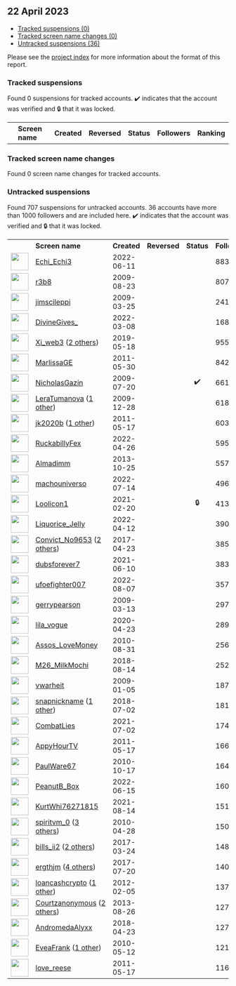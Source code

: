 ## 22 April 2023

* [Tracked suspensions (0)](#tracked-suspensions)
* [Tracked screen name changes (0)](#tracked-screen-name-changes)
* [Untracked suspensions (36)](#untracked-suspensions)

Please see the [project index](https://github.com/travisbrown/twitter-watch) for more information about the format of this report.

### Tracked suspensions

Found 0 suspensions for tracked accounts.
  ✔️ indicates that the account was verified and 🔒 that it was locked.

<table>
    <tr>
        <th></th>
        <th align="left">Screen name</th>
        <th align="left">Created</th>
        <th align="left">Reversed</th>
        <th align="left">Status</th>
        <th align="left">Followers</th>
        <th align="left">Ranking</th></tr>
    </tr></table>

### Tracked screen name changes

Found 0 screen name changes for tracked accounts.

### Untracked suspensions

Found 707 suspensions for untracked accounts.
36 accounts have more than 1000 followers and are included here.
  ✔️ indicates that the account was verified and 🔒 that it was locked.

<table>
    <tr>
        <th></th>
        <th align="left">Screen name</th>
        <th align="left">Created</th>
        <th align="left">Reversed</th>
        <th align="left">Status</th>
        <th align="left">Followers</th>
    </tr>
        <tr>
            <td><a href="https://twitter.com/intent/user?user_id=1535652111903780864">
                <img src="https://pbs.twimg.com/profile_images/1591347998340308992/hkDjoaYL_normal.jpg" width="40px" height="40px" align="center"/></a>
            </td>
            <td>
                <a href="https://twitter.com/Echi_Echi3">Echi_Echi3</a></td>
            <td>2022-06-11</td>
            <td></td>
            <td align="center"></td>
            <td>88385</td>
        </tr>
        <tr>
            <td><a href="https://twitter.com/intent/user?user_id=68143896">
                <img src="https://pbs.twimg.com/profile_images/1463375794185838593/UEZQg5TP_normal.jpg" width="40px" height="40px" align="center"/></a>
            </td>
            <td>
                <a href="https://twitter.com/r3b8">r3b8</a></td>
            <td>2009-08-23</td>
            <td></td>
            <td align="center"></td>
            <td>80740</td>
        </tr>
        <tr>
            <td><a href="https://twitter.com/intent/user?user_id=26426586">
                <img src="https://pbs.twimg.com/profile_images/1360851758407327745/lsD-FTkZ_normal.jpg" width="40px" height="40px" align="center"/></a>
            </td>
            <td>
                <a href="https://twitter.com/jimscileppi">jimscileppi</a></td>
            <td>2009-03-25</td>
            <td></td>
            <td align="center"></td>
            <td>24151</td>
        </tr>
        <tr>
            <td><a href="https://twitter.com/intent/user?user_id=1501263414060060674">
                <img src="https://pbs.twimg.com/profile_images/1594466900662272002/2E_Dh6Mn_normal.jpg" width="40px" height="40px" align="center"/></a>
            </td>
            <td>
                <a href="https://twitter.com/DivineGives_">DivineGives_</a></td>
            <td>2022-03-08</td>
            <td></td>
            <td align="center"></td>
            <td>16808</td>
        </tr>
        <tr>
            <td><a href="https://twitter.com/intent/user?user_id=1129683600931205121">
                <img src="https://pbs.twimg.com/profile_images/1595929896710184960/SHaTddD2_normal.jpg" width="40px" height="40px" align="center"/></a>
            </td>
            <td>
                <a href="https://twitter.com/Xi_web3">Xi_web3</a>&nbsp;(<a href="https://api.memory.lol/v1/tw/id/1129683600931205121">2 others</a>)&nbsp;</td>
            <td>2019-05-18</td>
            <td></td>
            <td align="center"></td>
            <td>9550</td>
        </tr>
        <tr>
            <td><a href="https://twitter.com/intent/user?user_id=307758511">
                <img src="https://pbs.twimg.com/profile_images/2761954205/94dc041bbd74b1f8c36fd806fc650640_normal.jpeg" width="40px" height="40px" align="center"/></a>
            </td>
            <td>
                <a href="https://twitter.com/MarlissaGE">MarlissaGE</a></td>
            <td>2011-05-30</td>
            <td></td>
            <td align="center"></td>
            <td>8421</td>
        </tr>
        <tr>
            <td><a href="https://twitter.com/intent/user?user_id=58587591">
                <img src="https://pbs.twimg.com/profile_images/1023438615983075333/EYnqcFYG_normal.jpg" width="40px" height="40px" align="center"/></a>
            </td>
            <td>
                <a href="https://twitter.com/NicholasGazin">NicholasGazin</a></td>
            <td>2009-07-20</td>
            <td></td>
            <td align="center">✔️</td>
            <td>6612</td>
        </tr>
        <tr>
            <td><a href="https://twitter.com/intent/user?user_id=99954579">
                <img src="https://pbs.twimg.com/profile_images/1579785416315752449/XSa0Ine4_normal.jpg" width="40px" height="40px" align="center"/></a>
            </td>
            <td>
                <a href="https://twitter.com/LeraTumanova">LeraTumanova</a>&nbsp;(<a href="https://api.memory.lol/v1/tw/id/99954579">1 other</a>)&nbsp;</td>
            <td>2009-12-28</td>
            <td></td>
            <td align="center"></td>
            <td>6180</td>
        </tr>
        <tr>
            <td><a href="https://twitter.com/intent/user?user_id=300055269">
                <img src="https://pbs.twimg.com/profile_images/1335405525371011072/kjkBe1q__normal.jpg" width="40px" height="40px" align="center"/></a>
            </td>
            <td>
                <a href="https://twitter.com/jk2020b">jk2020b</a>&nbsp;(<a href="https://api.memory.lol/v1/tw/id/300055269">1 other</a>)&nbsp;</td>
            <td>2011-05-17</td>
            <td></td>
            <td align="center"></td>
            <td>6033</td>
        </tr>
        <tr>
            <td><a href="https://twitter.com/intent/user?user_id=1519028980048879619">
                <img src="https://pbs.twimg.com/profile_images/1519033217663311879/sY5xLYJ-_normal.jpg" width="40px" height="40px" align="center"/></a>
            </td>
            <td>
                <a href="https://twitter.com/RuckabillyFex">RuckabillyFex</a></td>
            <td>2022-04-26</td>
            <td></td>
            <td align="center"></td>
            <td>5956</td>
        </tr>
        <tr>
            <td><a href="https://twitter.com/intent/user?user_id=2153089943">
                <img src="https://pbs.twimg.com/profile_images/1274312279220203521/LPhqBrEy_normal.jpg" width="40px" height="40px" align="center"/></a>
            </td>
            <td>
                <a href="https://twitter.com/Almadimm">Almadimm</a></td>
            <td>2013-10-25</td>
            <td></td>
            <td align="center"></td>
            <td>5578</td>
        </tr>
        <tr>
            <td><a href="https://twitter.com/intent/user?user_id=1547652365880217600">
                <img src="https://pbs.twimg.com/profile_images/1568737274271092737/2f-Dsfq1_normal.jpg" width="40px" height="40px" align="center"/></a>
            </td>
            <td>
                <a href="https://twitter.com/machouniverso">machouniverso</a></td>
            <td>2022-07-14</td>
            <td></td>
            <td align="center"></td>
            <td>4964</td>
        </tr>
        <tr>
            <td><a href="https://twitter.com/intent/user?user_id=1362925743920078849">
                <img src="https://pbs.twimg.com/profile_images/1598269273344036864/TNmUHjDz_normal.jpg" width="40px" height="40px" align="center"/></a>
            </td>
            <td>
                <a href="https://twitter.com/Loolicon1">Loolicon1</a></td>
            <td>2021-02-20</td>
            <td></td>
            <td align="center">🔒</td>
            <td>4130</td>
        </tr>
        <tr>
            <td><a href="https://twitter.com/intent/user?user_id=1513854947380842502">
                <img src="https://pbs.twimg.com/profile_images/1513860039026819073/FQCqaLOG_normal.jpg" width="40px" height="40px" align="center"/></a>
            </td>
            <td>
                <a href="https://twitter.com/Liquorice_Jelly">Liquorice_Jelly</a></td>
            <td>2022-04-12</td>
            <td></td>
            <td align="center"></td>
            <td>3901</td>
        </tr>
        <tr>
            <td><a href="https://twitter.com/intent/user?user_id=855936148404748289">
                <img src="https://pbs.twimg.com/profile_images/1598853363797348353/JDxEeL20_normal.jpg" width="40px" height="40px" align="center"/></a>
            </td>
            <td>
                <a href="https://twitter.com/Convict_No9653">Convict_No9653</a>&nbsp;(<a href="https://api.memory.lol/v1/tw/id/855936148404748289">2 others</a>)&nbsp;</td>
            <td>2017-04-23</td>
            <td></td>
            <td align="center"></td>
            <td>3858</td>
        </tr>
        <tr>
            <td><a href="https://twitter.com/intent/user?user_id=1402813444634599427">
                <img src="https://pbs.twimg.com/profile_images/1538427031150632960/4QT9sQd7_normal.jpg" width="40px" height="40px" align="center"/></a>
            </td>
            <td>
                <a href="https://twitter.com/dubsforever7">dubsforever7</a></td>
            <td>2021-06-10</td>
            <td></td>
            <td align="center"></td>
            <td>3833</td>
        </tr>
        <tr>
            <td><a href="https://twitter.com/intent/user?user_id=1556068534773587968">
                <img src="https://pbs.twimg.com/profile_images/1572290534730760193/BUH4Y8Jx_normal.jpg" width="40px" height="40px" align="center"/></a>
            </td>
            <td>
                <a href="https://twitter.com/ufoefighter007">ufoefighter007</a></td>
            <td>2022-08-07</td>
            <td></td>
            <td align="center"></td>
            <td>3578</td>
        </tr>
        <tr>
            <td><a href="https://twitter.com/intent/user?user_id=24133791">
                <img src="https://pbs.twimg.com/profile_images/583411446349864960/-P5iultk_normal.jpg" width="40px" height="40px" align="center"/></a>
            </td>
            <td>
                <a href="https://twitter.com/gerrypearson">gerrypearson</a></td>
            <td>2009-03-13</td>
            <td></td>
            <td align="center"></td>
            <td>2976</td>
        </tr>
        <tr>
            <td><a href="https://twitter.com/intent/user?user_id=1253255964494565376">
                <img src="https://pbs.twimg.com/profile_images/1312179171251179522/QTjv-gII_normal.jpg" width="40px" height="40px" align="center"/></a>
            </td>
            <td>
                <a href="https://twitter.com/lila_vogue">lila_vogue</a></td>
            <td>2020-04-23</td>
            <td></td>
            <td align="center"></td>
            <td>2893</td>
        </tr>
        <tr>
            <td><a href="https://twitter.com/intent/user?user_id=185171558">
                <img src="https://pbs.twimg.com/profile_images/958792113554149377/-V1riFvF_normal.jpg" width="40px" height="40px" align="center"/></a>
            </td>
            <td>
                <a href="https://twitter.com/Assos_LoveMoney">Assos_LoveMoney</a></td>
            <td>2010-08-31</td>
            <td></td>
            <td align="center"></td>
            <td>2565</td>
        </tr>
        <tr>
            <td><a href="https://twitter.com/intent/user?user_id=1029206453121208320">
                <img src="https://pbs.twimg.com/profile_images/1591867261848940544/H04BaYy9_normal.jpg" width="40px" height="40px" align="center"/></a>
            </td>
            <td>
                <a href="https://twitter.com/M26_MilkMochi">M26_MilkMochi</a></td>
            <td>2018-08-14</td>
            <td></td>
            <td align="center"></td>
            <td>2527</td>
        </tr>
        <tr>
            <td><a href="https://twitter.com/intent/user?user_id=18624160">
                <img src="https://pbs.twimg.com/profile_images/1066904555839836160/y39G4dG5_normal.jpg" width="40px" height="40px" align="center"/></a>
            </td>
            <td>
                <a href="https://twitter.com/vwarheit">vwarheit</a></td>
            <td>2009-01-05</td>
            <td></td>
            <td align="center"></td>
            <td>1872</td>
        </tr>
        <tr>
            <td><a href="https://twitter.com/intent/user?user_id=1013622132176064512">
                <img src="https://pbs.twimg.com/profile_images/1148181895366107136/FodW9mwY_normal.png" width="40px" height="40px" align="center"/></a>
            </td>
            <td>
                <a href="https://twitter.com/snapnickname">snapnickname</a>&nbsp;(<a href="https://api.memory.lol/v1/tw/id/1013622132176064512">1 other</a>)&nbsp;</td>
            <td>2018-07-02</td>
            <td></td>
            <td align="center"></td>
            <td>1819</td>
        </tr>
        <tr>
            <td><a href="https://twitter.com/intent/user?user_id=1411050522132598791">
                <img src="https://pbs.twimg.com/profile_images/1579125347936632832/Up2vIiAu_normal.jpg" width="40px" height="40px" align="center"/></a>
            </td>
            <td>
                <a href="https://twitter.com/CombatLies">CombatLies</a></td>
            <td>2021-07-02</td>
            <td></td>
            <td align="center"></td>
            <td>1749</td>
        </tr>
        <tr>
            <td><a href="https://twitter.com/intent/user?user_id=300028554">
                <img src="https://pbs.twimg.com/profile_images/1368760492/appyhourtv_icon2_normal.png" width="40px" height="40px" align="center"/></a>
            </td>
            <td>
                <a href="https://twitter.com/AppyHourTV">AppyHourTV</a></td>
            <td>2011-05-17</td>
            <td></td>
            <td align="center"></td>
            <td>1664</td>
        </tr>
        <tr>
            <td><a href="https://twitter.com/intent/user?user_id=204013387">
                <img src="https://pbs.twimg.com/profile_images/1368202532372295681/XNWl_oLd_normal.jpg" width="40px" height="40px" align="center"/></a>
            </td>
            <td>
                <a href="https://twitter.com/PaulWare67">PaulWare67</a></td>
            <td>2010-10-17</td>
            <td></td>
            <td align="center"></td>
            <td>1644</td>
        </tr>
        <tr>
            <td><a href="https://twitter.com/intent/user?user_id=1537074687091519488">
                <img src="https://pbs.twimg.com/profile_images/1589109530184802305/CSCraBZ2_normal.jpg" width="40px" height="40px" align="center"/></a>
            </td>
            <td>
                <a href="https://twitter.com/PeanutB_Box">PeanutB_Box</a></td>
            <td>2022-06-15</td>
            <td></td>
            <td align="center"></td>
            <td>1604</td>
        </tr>
        <tr>
            <td><a href="https://twitter.com/intent/user?user_id=1426340273286680587">
                <img src="https://pbs.twimg.com/profile_images/1465051186713796612/s5UCProH_normal.jpg" width="40px" height="40px" align="center"/></a>
            </td>
            <td>
                <a href="https://twitter.com/KurtWhi76271815">KurtWhi76271815</a></td>
            <td>2021-08-14</td>
            <td></td>
            <td align="center"></td>
            <td>1512</td>
        </tr>
        <tr>
            <td><a href="https://twitter.com/intent/user?user_id=138157973">
                <img src="https://pbs.twimg.com/profile_images/1568450897830907905/C9KTX-1J_normal.jpg" width="40px" height="40px" align="center"/></a>
            </td>
            <td>
                <a href="https://twitter.com/spiritvm_0">spiritvm_0</a>&nbsp;(<a href="https://api.memory.lol/v1/tw/id/138157973">3 others</a>)&nbsp;</td>
            <td>2010-04-28</td>
            <td></td>
            <td align="center"></td>
            <td>1502</td>
        </tr>
        <tr>
            <td><a href="https://twitter.com/intent/user?user_id=845234710917861376">
                <img src="https://pbs.twimg.com/profile_images/1585204427320954880/D-puHbhQ_normal.jpg" width="40px" height="40px" align="center"/></a>
            </td>
            <td>
                <a href="https://twitter.com/bills_ii2">bills_ii2</a>&nbsp;(<a href="https://api.memory.lol/v1/tw/id/845234710917861376">2 others</a>)&nbsp;</td>
            <td>2017-03-24</td>
            <td></td>
            <td align="center"></td>
            <td>1489</td>
        </tr>
        <tr>
            <td><a href="https://twitter.com/intent/user?user_id=887995052135374848">
                <img src="https://pbs.twimg.com/profile_images/1557340401513922560/1NYIc3R2_normal.jpg" width="40px" height="40px" align="center"/></a>
            </td>
            <td>
                <a href="https://twitter.com/ergthjm">ergthjm</a>&nbsp;(<a href="https://api.memory.lol/v1/tw/id/887995052135374848">4 others</a>)&nbsp;</td>
            <td>2017-07-20</td>
            <td></td>
            <td align="center"></td>
            <td>1401</td>
        </tr>
        <tr>
            <td><a href="https://twitter.com/intent/user?user_id=484233054">
                <img src="https://pbs.twimg.com/profile_images/378800000011406197/fdb3a2849ec91140bada006d0a4cf788_normal.jpeg" width="40px" height="40px" align="center"/></a>
            </td>
            <td>
                <a href="https://twitter.com/loancashcrypto">loancashcrypto</a>&nbsp;(<a href="https://api.memory.lol/v1/tw/id/484233054">1 other</a>)&nbsp;</td>
            <td>2012-02-05</td>
            <td></td>
            <td align="center"></td>
            <td>1378</td>
        </tr>
        <tr>
            <td><a href="https://twitter.com/intent/user?user_id=1701447290">
                <img src="https://pbs.twimg.com/profile_images/1595344131953508352/4vkepx9e_normal.jpg" width="40px" height="40px" align="center"/></a>
            </td>
            <td>
                <a href="https://twitter.com/Courtzanonymous">Courtzanonymous</a>&nbsp;(<a href="https://api.memory.lol/v1/tw/id/1701447290">2 others</a>)&nbsp;</td>
            <td>2013-08-26</td>
            <td></td>
            <td align="center"></td>
            <td>1278</td>
        </tr>
        <tr>
            <td><a href="https://twitter.com/intent/user?user_id=988326403589406720">
                <img src="https://pbs.twimg.com/profile_images/988330490636722177/11IvFGwi_normal.jpg" width="40px" height="40px" align="center"/></a>
            </td>
            <td>
                <a href="https://twitter.com/AndromedaAlyxx">AndromedaAlyxx</a></td>
            <td>2018-04-23</td>
            <td></td>
            <td align="center"></td>
            <td>1278</td>
        </tr>
        <tr>
            <td><a href="https://twitter.com/intent/user?user_id=143119861">
                <img src="https://pbs.twimg.com/profile_images/1080463201777713155/sJvsOW1R_normal.jpg" width="40px" height="40px" align="center"/></a>
            </td>
            <td>
                <a href="https://twitter.com/EveaFrank">EveaFrank</a>&nbsp;(<a href="https://api.memory.lol/v1/tw/id/143119861">1 other</a>)&nbsp;</td>
            <td>2010-05-12</td>
            <td></td>
            <td align="center"></td>
            <td>1211</td>
        </tr>
        <tr>
            <td><a href="https://twitter.com/intent/user?user_id=300121867">
                <img src="https://pbs.twimg.com/profile_images/955992090302992385/rfkOr_U8_normal.jpg" width="40px" height="40px" align="center"/></a>
            </td>
            <td>
                <a href="https://twitter.com/love_reese">love_reese</a></td>
            <td>2011-05-17</td>
            <td></td>
            <td align="center"></td>
            <td>1166</td>
        </tr></table>
